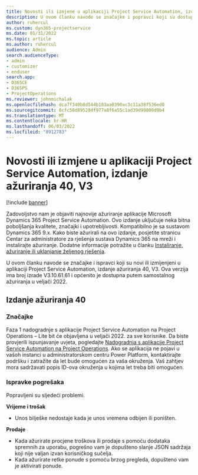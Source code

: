 ```yaml
---
title: Novosti ili izmjene u aplikaciji Project Service Automation, izdanje ažuriranja 40, V3
description: U ovom članku navode se značajke i popravci koji su dostupni u aplikaciji Microsoft Dynamics 365 Project Service Automation, izdanje ažuriranja 40, V3.
author: ruhercul
ms.custom: dyn365-projectservice
ms.date: 01/31/2022
ms.topic: article
ms.author: ruhercul
audience: Admin
search.audienceType:
- admin
- customizer
- enduser
search.app:
- D365CE
- D365PS
- ProjectOperations
ms.reviewer: johnmichalak
ms.openlocfilehash: dca7f340b8d544b183aa0390ac3c11a38f536ed0
ms.sourcegitcommit: 6cfc50d89528df977a8f6a55c1ad39d99800d9b4
ms.translationtype: MT
ms.contentlocale: hr-HR
ms.lasthandoff: 06/03/2022
ms.locfileid: "8912783"
---
```

# <a name="whats-new-or-changed-in-project-service-automation-update-release-40-v3"></a>Novosti ili izmjene u aplikaciji Project Service Automation, izdanje ažuriranja 40, V3

[!include [banner](../includes/psa-now-project-operations.md)]

Zadovoljstvo nam je objaviti najnovije ažuriranje aplikacije Microsoft Dynamics 365 Project Service Automation. Ovo izdanje uključuje neka bitna poboljšanja kvalitete, značajki i upotrebljivosti. Kompatibilno je sa sustavom Dynamics 365 9.x. Kako biste ažurirali na ovo izdanje, posjetite stranicu Centar za administratore za rješenja sustava Dynamics 365 na mreži i instalirajte ažuriranje. Dodatne informacije potražite u članku [Instaliranje, ažuriranje ili uklanjanje željenog rješenja](/power-platform/admin/install-remove-preferred-solution).

U ovom članku navode se značajke i ispravci koji su novi ili izmijenjeni u aplikaciji Project Service Automation, izdanje ažuriranja 40, V3. Ova verzija ima broj izrade V3.10.61.61 i općenito je dostupna putem samostalnog ažuriranja u veljači 2022.

## <a name="update-release-40"></a>Izdanje ažuriranja 40

### <a name="features"></a>Značajke
Faza 1 nadogradnje s aplikacije Project Service Automation na Project Operations – Lite bit će objavljena u veljači 2022. za sve korisnike. Da biste provjerili ispunjavanje uvjeta, pogledajte [Nadogradnja s aplikacije Project Service Automation na Project Operations](upgrade-project-operations-non-stocked.md). Ako se aplikacija ne pojavi u vašoh instanci u administratorskom centru Power Platform, kontaktirajte podršku i zatražite da let bude omogućen za vaša okruženja. Vaš zahtjev mora sadržavati popis ID-ova okruženja u kojima let treba biti omogućen.

### <a name="bug-fixes"></a>Ispravke pogrešaka

Popravljeni su sljedeći problemi.

**Vrijeme i trošak**
- Unos bilješke nedostaje kada je unos vremena odbijen ili poništen. 

**Prodaje**

- Kada ažurirate procjene troškova ili prodaje s pomoću dodataka spremnih za uporabu, pogrešno vam je dopušteno slanje JSON sadržaja koji nije valjan izvan korisničkog sučelja.
- Kada ažurirate retke ponude s pomoću brzog pregleda, dopušteno vam je aktivirati ponude.

